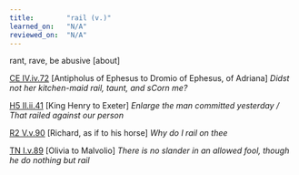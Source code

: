 ```yaml
---
title:        "rail (v.)"
learned_on:   "N/A"
reviewed_on:  "N/A"
---
```


rant, rave, be abusive \[about\]

[CE IV.iv.72](https://www.shakespeareswords.com/Public/Play.aspx?Act=4&Scene=4&WorkId=1#114070) \[Antipholus of Ephesus to Dromio of Ephesus, of Adriana\] *Didst not her kitchen-maid rail, taunt, and sCorn me?*

[H5 II.ii.41](https://www.shakespeareswords.com/Public/Play.aspx?Act=2&Scene=2&WorkId=38#254117) \[King Henry to Exeter\] *Enlarge the man committed yesterday / That railed against our person*

[R2 V.v.90](https://www.shakespeareswords.com/Public/Play.aspx?Act=5&Scene=5&WorkId=22#193199) \[Richard, as if to his horse\] *Why do I rail on thee*

[TN I.v.89](https://www.shakespeareswords.com/Public/Play.aspx?Act=1&Scene=5&WorkId=21#186657) \[Olivia to Malvolio\] *There is no slander in an allowed fool, though he do nothing but rail*

